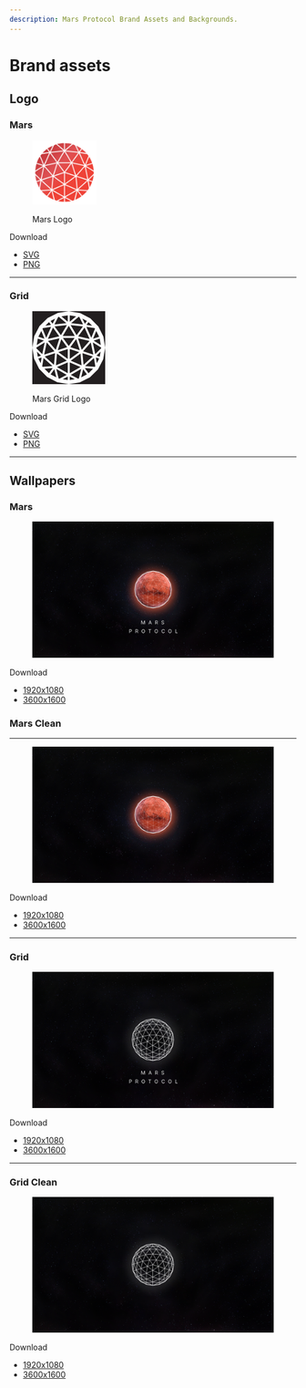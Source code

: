 ```yaml
---
description: Mars Protocol Brand Assets and Backgrounds.
---
```


# Brand assets

## Logo

### Mars

<div align="left"><figure><img src="../.gitbook/assets/mars.svg" alt="" width="113"><figcaption><p>Mars Logo</p></figcaption></figure></div>

Download

* [SVG](https://raw.githubusercontent.com/mars-protocol/mars-gitbook/refs/heads/main/.gitbook/assets/mars.svg)
* [PNG](https://raw.githubusercontent.com/mars-protocol/mars-gitbook/refs/heads/main/.gitbook/assets/mars.png)

***

### Grid

<div align="left"><figure><img src="../.gitbook/assets/mars-grid-preview.svg" alt="" width="128"><figcaption><p>Mars Grid Logo</p></figcaption></figure></div>

Download

* [SVG](https://raw.githubusercontent.com/mars-protocol/mars-gitbook/refs/heads/main/.gitbook/assets/mars-grid.png)
* [PNG](https://files.gitbook.com/v0/b/gitbook-x-prod.appspot.com/o/spaces%2FQ1QJGh6xDAza1TZJ10LB%2Fuploads%2FZMVlFcmx4BWpxFg3OCD6%2Fmars-grid.png?alt=media\&token=e2283d2b-eca2-4151-b6ae-19e2b3f88651)

***

## Wallpapers

### Mars

<figure><img src="../.gitbook/assets/mars-protocol-1920x1080.png" alt=""><figcaption></figcaption></figure>

Download&#x20;

* [1920x1080](https://raw.githubusercontent.com/mars-protocol/mars-gitbook/refs/heads/main/.gitbook/assets/mars-protocol-1920x1080.png)
* [3600x1600](https://raw.githubusercontent.com/mars-protocol/mars-gitbook/refs/heads/main/.gitbook/assets/mars-protocol-3600x1600.png)

### Mars Clean

***

<figure><img src="../.gitbook/assets/mars-protocol-clean-1920x1080.png" alt=""><figcaption></figcaption></figure>

Download&#x20;

* [1920x1080](https://raw.githubusercontent.com/mars-protocol/mars-gitbook/refs/heads/main/.gitbook/assets/mars-protocol-clean-1920x1080.png)
* [3600x1600](https://raw.githubusercontent.com/mars-protocol/mars-gitbook/refs/heads/main/.gitbook/assets/mars-protocol-clean-3600x1600.png)

***

### Grid

<figure><img src="../.gitbook/assets/mars-protocol-grid-1920x1080.png" alt=""><figcaption></figcaption></figure>

Download&#x20;

* [1920x1080](https://raw.githubusercontent.com/mars-protocol/mars-gitbook/refs/heads/main/.gitbook/assets/mars-protocol-grid-1920x1080.png)
* [3600x1600](https://raw.githubusercontent.com/mars-protocol/mars-gitbook/refs/heads/main/.gitbook/assets/mars-protocol-grid-3600x1600.png)

***

### Grid Clean

<figure><img src="../.gitbook/assets/mars-protocol-grid-clean-1920x1080.png" alt=""><figcaption></figcaption></figure>

Download&#x20;

* [1920x1080](https://raw.githubusercontent.com/mars-protocol/mars-gitbook/refs/heads/main/.gitbook/assets/mars-protocol-grid-clean-1920x1080.png)
* [3600x1600](https://raw.githubusercontent.com/mars-protocol/mars-gitbook/refs/heads/main/.gitbook/assets/mars-protocol-grid-clean-3600x1600.png)

